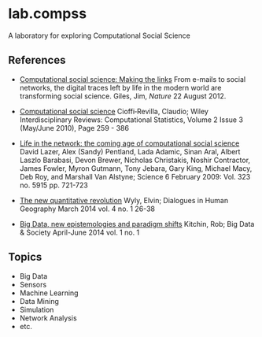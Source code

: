 lab.compss
==========

A laboratory for exploring Computational Social Science

## References

* [Computational social science: Making the
  links](http://www.nature.com/news/computational-social-science-making-the-links-1.11243)
  From e-mails to social networks, the digital traces left by life in
  the modern world are transforming social science.  Giles, Jim, *Nature* 22 August 2012.

* [Computational social science](http://dx.doi.org/10.1002/wics.95) Cioffi‐Revilla, Claudio; Wiley Interdisciplinary Reviews: Computational Statistics, Volume 2 Issue 3 (May/June 2010), Page 259 - 386

* [Life in the network: the coming age of computational social science](http://dx.doi.org/10.1126/science.1167742) David Lazer, Alex (Sandy) Pentland, Lada Adamic, Sinan Aral, Albert Laszlo Barabasi, Devon Brewer, Nicholas Christakis, Noshir Contractor, James Fowler, Myron Gutmann, Tony Jebara, Gary King, Michael Macy, Deb Roy, and Marshall Van Alstyne; Science 6 February 2009: Vol. 323 no. 5915 pp. 721-723

* [The new quantitative revolution](http://dx.doi.org/10.1177/2043820614525732) Wyly, Elvin; Dialogues in Human Geography March 2014 vol. 4 no. 1 26-38

* [Big Data, new epistemologies and paradigm shifts](http://dx.doi.org/10.1177/2053951714528481) Kitchin, Rob; Big Data & Society April-June 2014 vol. 1 no. 1

## Topics

* Big Data
* Sensors
* Machine Learning
* Data Mining
* Simulation
* Network Analysis
* etc.